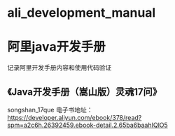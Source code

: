 # ali_development_manual
# 阿里java开发手册
记录阿里开发手册内容和使用代码验证

## 《Java开发手册（嵩山版）灵魂17问》
songshan_17que
电子书地址：
https://developer.aliyun.com/ebook/378/read?spm=a2c6h.26392459.ebook-detail.2.65ba6baahIQlO5